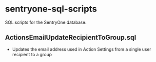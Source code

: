 # sentryone-sql-scripts
SQL scripts for the SentryOne database.

## ActionsEmailUpdateRecipientToGroup.sql
- Updates the email address used in Action Settings from a single user recipient to a group

